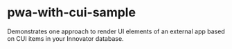 # pwa-with-cui-sample
Demonstrates one approach to render UI elements of an external app based on CUI items in your Innovator database.

